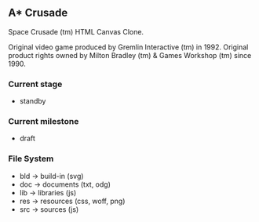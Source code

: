 ## A* Crusade

Space Crusade (tm) HTML Canvas Clone.

  Original video game produced by Gremlin Interactive (tm) in 1992.
  Original product rights owned by Milton Bradley (tm) & Games Workshop (tm) since 1990.

### Current stage

  * standby

### Current milestone

  * draft

### File System

  * bld -> build-in (svg)
  * doc -> documents (txt, odg)
  * lib -> libraries (js)
  * res -> resources (css, woff, png)
  * src -> sources (js)
